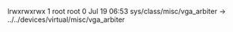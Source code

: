 lrwxrwxrwx 1 root root 0 Jul 19 06:53 sys/class/misc/vga_arbiter -> ../../devices/virtual/misc/vga_arbiter
